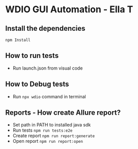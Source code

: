 # WDIO GUI Automation - Ella T

## Install the dependencies

```npm Install```

## How to run tests

- Run launch.json from visual code

## How to Debug tests 

- Run ```npx wdio``` command in terminal

## Reports - How create Allure report?
-  Set path in PATH to installed java sdk
-  Run tests ```npm run tests:e2e```
-  Create report ```npm run report:generate```
-  Open report ```npm run report:open```
